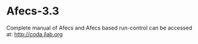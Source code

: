 # Afecs-3.3
Complete manual of Afecs and Afecs based run-control can be accessed at:
http://coda.jlab.org

